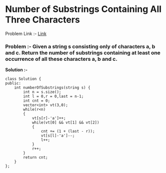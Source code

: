# Number of Substrings Containing All Three Characters

Problem Link :- [Link](https://leetcode.com/problems/number-of-substrings-containing-all-three-characters/)

<h3>
Problem :- Given a string s consisting only of characters a, b and c.
Return the number of substrings containing at least one occurrence of all these characters a, b and c.
  
</h3>


**Solution :-**
```
class Solution {
public:
    int numberOfSubstrings(string s) {
        int n = s.size();
        int l = 0,r = 0,last = n-1;
        int cnt = 0;
        vector<int> vt(3,0);
        while(r<n)
        {
            vt[s[r]-'a']++;
            while(vt[0] && vt[1] && vt[2])
            {
                cnt += (1 + (last - r));
                vt[s[l]-'a']--;
                l++;
            }
            r++;
        }
        return cnt;
    }
};

```
